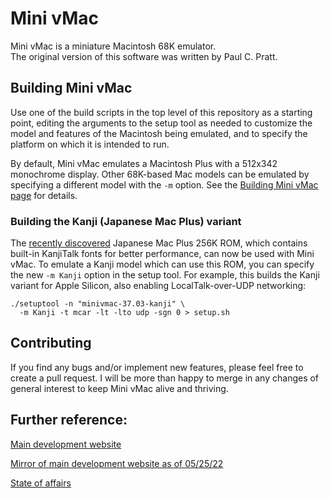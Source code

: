 # Mini vMac

Mini vMac is a miniature Macintosh 68K emulator.  
The original version of this software was written by Paul C. Pratt.

## Building Mini vMac

Use one of the build scripts in the top level of this repository as a starting point, editing the arguments to the setup tool as needed to customize the model and features of the Macintosh being emulated, and to specify the platform on which it is intended to run.

By default, Mini vMac emulates a Macintosh Plus with a 512x342 monochrome display. Other 68K-based Mac models can be emulated by specifying a different model with the `-m` option. See the [Building Mini vMac page](https://minivmac.github.io/gryphel-mirror/c/minivmac/build.html) for details.

### Building the Kanji (Japanese Mac Plus) variant
The [recently discovered](https://web.archive.org/web/20250518175439/https://www.journaldulapin.com/2025/05/17/the-lost-japanese-rom-of-the-macintosh-plus-which-isnt-lost-anymore/) Japanese Mac Plus 256K ROM, which contains built-in KanjiTalk fonts for better performance, can now be used with Mini vMac. To emulate a Kanji model which can use this ROM, you can specify the new `-m Kanji` option in the setup tool. For example, this builds the Kanji variant for Apple Silicon, also enabling LocalTalk-over-UDP networking:

	./setuptool -n "minivmac-37.03-kanji" \  
	  -m Kanji -t mcar -lt -lto udp -sgn 0 > setup.sh

## Contributing

If you find any bugs and/or implement new features, please feel free to create a pull request. I will be more than happy to merge in any changes of general interest to keep Mini vMac alive and thriving.

## Further reference:
[Main development website](https://www.gryphel.com/)

[Mirror of main development website as of 05/25/22](https://minivmac.github.io/gryphel-mirror/index.html)

[State of affairs](https://www.emaculation.com/forum/viewtopic.php?t=11570)

